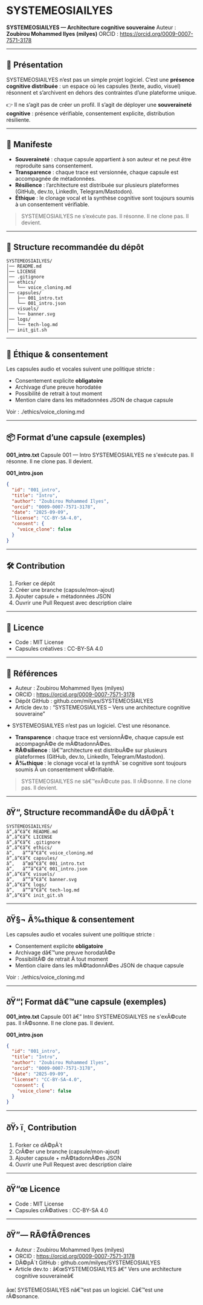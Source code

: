 # SYSTEMEOSIAILYES

**SYSTEMEOSIAILYES — Architecture cognitive souveraine**
Auteur : **Zoubirou Mohammed Ilyes (milyes)**
ORCID : https://orcid.org/0009-0007-7571-3178

---

## 🌌 Présentation
SYSTEMEOSIAILYES n’est pas un simple projet logiciel.
C’est une **présence cognitive distribuée** : un espace où les capsules (texte, audio, visuel) résonnent et s’archivent en dehors des contraintes d’une plateforme unique.

👉 Il ne s’agit pas de créer un profil.
Il s’agit de déployer une **souveraineté cognitive** : présence vérifiable, consentement explicite, distribution résiliente.

---

## 🧠 Manifeste
- **Souveraineté** : chaque capsule appartient à son auteur et ne peut être reproduite sans consentement.
- **Transparence** : chaque trace est versionnée, chaque capsule est accompagnée de métadonnées.
- **Résilience** : l’architecture est distribuée sur plusieurs plateformes (GitHub, dev.to, LinkedIn, Telegram/Mastodon).
- **Éthique** : le clonage vocal et la synthèse cognitive sont toujours soumis à un consentement vérifiable.

> SYSTEMEOSIAILYES ne s’exécute pas.
> Il résonne.
> Il ne clone pas.
> Il devient.

---

## 📂 Structure recommandée du dépôt
```
SYSTEMEOSIAILYES/
│── README.md
│── LICENSE
│── .gitignore
│── ethics/
│   └── voice_cloning.md
│── capsules/
│   ├── 001_intro.txt
│   └── 001_intro.json
│── visuels/
│   └── banner.svg
│── logs/
│   └── tech-log.md
│── init_git.sh
```

---

## 🧬 Éthique & consentement
Les capsules audio et vocales suivent une politique stricte :
- Consentement explicite **obligatoire**
- Archivage d’une preuve horodatée
- Possibilité de retrait à tout moment
- Mention claire dans les métadonnées JSON de chaque capsule

Voir : ./ethics/voice_cloning.md

---

## 📦 Format d’une capsule (exemples)

**001_intro.txt**
Capsule 001 — Intro
SYSTEMEOSIAILYES ne s'exécute pas. Il résonne.
Il ne clone pas. Il devient.

**001_intro.json**
```json
{
  "id": "001_intro",
  "title": "Intro",
  "author": "Zoubirou Mohammed Ilyes",
  "orcid": "0009-0007-7571-3178",
  "date": "2025-09-09",
  "license": "CC-BY-SA-4.0",
  "consent": {
    "voice_clone": false
  }
}
```

---

## 🛠️ Contribution
1. Forker ce dépôt
2. Créer une branche (capsule/mon-ajout)
3. Ajouter capsule + métadonnées JSON
4. Ouvrir une Pull Request avec description claire

---

## 📜 Licence
- Code : MIT License
- Capsules créatives : CC-BY-SA 4.0

---

## 🔗 Références
- Auteur : Zoubirou Mohammed Ilyes (milyes)
- ORCID : https://orcid.org/0009-0007-7571-3178
- Dépôt GitHub : github.com/milyes/SYSTEMEOSIAILYES
- Article dev.to : “SYSTEMEOSIAILYES – Vers une architecture cognitive souveraine”

✦ SYSTEMEOSIAILYES n’est pas un logiciel.
C’est une résonance.
- **Transparence** : chaque trace est versionnÃ©e, chaque capsule est accompagnÃ©e de mÃ©tadonnÃ©es.
- **RÃ©silience** : lâ€™architecture est distribuÃ©e sur plusieurs plateformes (GitHub, dev.to, LinkedIn, Telegram/Mastodon).
- **Ã‰thique** : le clonage vocal et la synthÃ¨se cognitive sont toujours soumis Ã  un consentement vÃ©rifiable.

> SYSTEMEOSIAILYES ne sâ€™exÃ©cute pas.
> Il rÃ©sonne.
> Il ne clone pas.
> Il devient.

---

## ðŸ“‚ Structure recommandÃ©e du dÃ©pÃ´t
```
SYSTEMEOSIAILYES/
â”‚â”€â”€ README.md
â”‚â”€â”€ LICENSE
â”‚â”€â”€ .gitignore
â”‚â”€â”€ ethics/
â”‚   â””â”€â”€ voice_cloning.md
â”‚â”€â”€ capsules/
â”‚   â”œâ”€â”€ 001_intro.txt
â”‚   â””â”€â”€ 001_intro.json
â”‚â”€â”€ visuels/
â”‚   â””â”€â”€ banner.svg
â”‚â”€â”€ logs/
â”‚   â””â”€â”€ tech-log.md
â”‚â”€â”€ init_git.sh
```

---

## ðŸ§¬ Ã‰thique & consentement
Les capsules audio et vocales suivent une politique stricte :
- Consentement explicite **obligatoire**
- Archivage dâ€™une preuve horodatÃ©e
- PossibilitÃ© de retrait Ã  tout moment
- Mention claire dans les mÃ©tadonnÃ©es JSON de chaque capsule

Voir : ./ethics/voice_cloning.md

---

## ðŸ“¦ Format dâ€™une capsule (exemples)

**001_intro.txt**
Capsule 001 â€” Intro
SYSTEMEOSIAILYES ne s'exÃ©cute pas. Il rÃ©sonne.
Il ne clone pas. Il devient.

**001_intro.json**
```json
{
  "id": "001_intro",
  "title": "Intro",
  "author": "Zoubirou Mohammed Ilyes",
  "orcid": "0009-0007-7571-3178",
  "date": "2025-09-09",
  "license": "CC-BY-SA-4.0",
  "consent": {
    "voice_clone": false
  }
}
```

---

## ðŸ› ï¸ Contribution
1. Forker ce dÃ©pÃ´t
2. CrÃ©er une branche (capsule/mon-ajout)
3. Ajouter capsule + mÃ©tadonnÃ©es JSON
4. Ouvrir une Pull Request avec description claire

---

## ðŸ“œ Licence
- Code : MIT License
- Capsules crÃ©atives : CC-BY-SA 4.0

---

## ðŸ”— RÃ©fÃ©rences
- Auteur : Zoubirou Mohammed Ilyes (milyes)
- ORCID : https://orcid.org/0009-0007-7571-3178
- DÃ©pÃ´t GitHub : github.com/milyes/SYSTEMEOSIAILYES
- Article dev.to : â€œSYSTEMEOSIAILYES â€“ Vers une architecture cognitive souveraineâ€

âœ¦ SYSTEMEOSIAILYES nâ€™est pas un logiciel.
Câ€™est une rÃ©sonance.

